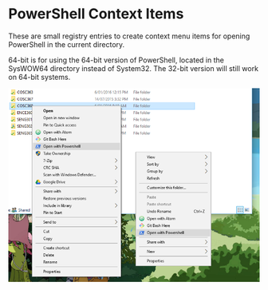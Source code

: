 # PowerShell Context Items
These are small registry entries to create context menu items for opening PowerShell in the current directory.

64-bit is for using the 64-bit version of PowerShell, located in the SysWOW64 directory instead of System32. The 32-bit version will still work on 64-bit systems.

![alt tag](https://raw.githubusercontent.com/NoodleChump/powershell-context-items/master/usage-screenshots.png)